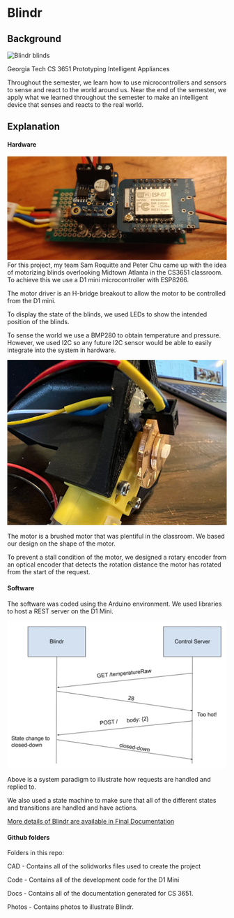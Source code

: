 # Blindr

## Background

![Blindr blinds](https://github.com/PeterChu3/Blindr/blob/main/Photos/blindr.gif?raw=true)

Georgia Tech CS 3651 Prototyping Intelligent Appliances

Throughout the semester, we learn how to use microcontrollers and sensors to sense and react to the world around us. Near the end of the semester, we apply what we learned throughout the semester to make an intelligent device that senses and reacts to the real world.

## Explanation

#### Hardware

![Blindr blinds](https://github.com/PeterChu3/Blindr/blob/main/Photos/protoboardTop.jpeg?raw=true)
For this project, my team Sam Roquitte and Peter Chu came up with the idea of motorizing blinds overlooking Midtown Atlanta in the CS3651 classroom. To achieve this we use a D1 mini microcontroller with ESP8266.

The motor driver is an H-bridge breakout to allow the motor to be controlled from the D1 mini.

To display the state of the blinds, we used LEDs to show the intended position of the blinds.

To sense the world we use a BMP280 to obtain temperature and pressure. However, we used I2C so any future I2C sensor would be able to easily integrate into the system in hardware.

![encoder side](https://github.com/PeterChu3/Blindr/blob/main/Photos/encoderside.png?raw=true)

The motor is a brushed motor that was plentiful in the classroom. We based our design on the shape of the motor.

To prevent a stall condition of the motor, we designed a rotary encoder from an optical encoder that detects the rotation distance the motor has rotated from the start of the request.

#### Software

The software was coded using the Arduino environment. We used libraries to host a REST server on the D1 Mini.

![Blindr blinds](https://github.com/PeterChu3/Blindr/blob/main/Photos/REST%20diagram.jpg?raw=true)

Above is a system paradigm to illustrate how requests are handled and replied to.

We also used a state machine to make sure that all of the different states and transitions are handled and have actions.

[More details of Blindr are available in Final Documentation](https://github.com/PeterChu3/Blindr/blob/main/Docs/Final%20Documentation.pdf)

#### Github folders

Folders in this repo:

CAD - Contains all of the solidworks files used to create the project

Code - Contains all of the development code for the D1 Mini

Docs - Contains all of the documentation generated for CS 3651.

Photos - Contains photos to illustrate Blindr.

